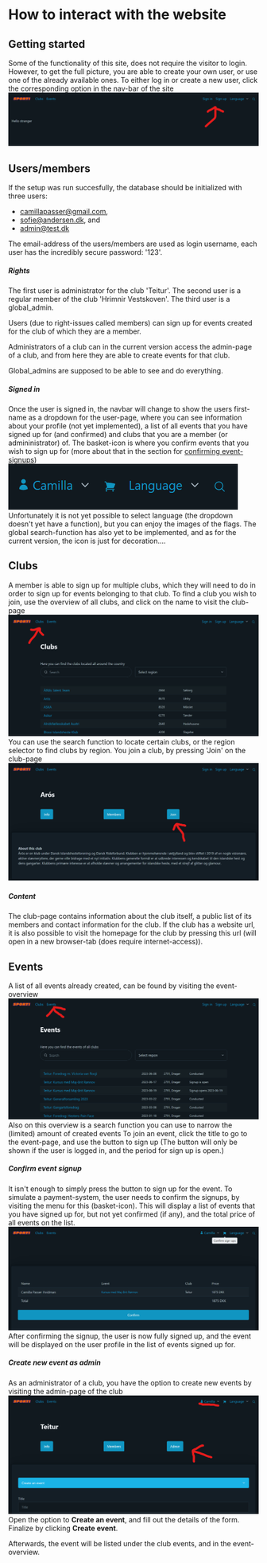 # How to interact with the website

## Getting started

Some of the functionality of this site, does not require the visitor to login. However, to get the full picture, you are able to create your own user, or use one of the already available ones.
To either log in or create a new user, click the corresponding option in the nav-bar of the site
![Get started](assets/img//getting-started.png)

## Users/members

If the setup was run succesfully, the database should be initialized with three users:

- camillapasser@gmail.com,
- sofie@andersen.dk, and
- admin@test.dk

The email-address of the users/members are used as login username, each user has the incredibly secure password: '123'.

##### Rights

The first user is administrator for the club 'Teitur'.
The second user is a regular member of the club 'Hrimnir Vestskoven'.
The third user is a global_admin.

Users (due to right-issues called members) can sign up for events created for the club of which they are a member.

Administrators of a club can in the current version access the admin-page of a club, and from here they are able to create events for that club.

Global_admins are supposed to be able to see and do everything.

##### Signed in

Once the user is signed in, the navbar will change to show the users first-name as a dropdown for the user-page, where you can see information about your profile (not yet implemented), a list of all events that you have signed up for (and confirmed) and clubs that you are a member (or admininistrator) of.
The basket-icon is where you confirm events that you wish to sign up for (more about that in the section for [confirming event-signups](#confirm-event-signup))
![navbar](assets/img/navbar-signed-in.png)
Unfortunately it is not yet possible to select language (the dropdown doesn't yet have a function), but you can enjoy the images of the flags. The global search-function has also yet to be implemented, and as for the current version, the icon is just for decoration....

## Clubs

A member is able to sign up for multiple clubs, which they will need to do in order to sign up for events belonging to that club.
To find a club you wish to join, use the overview of all clubs, and click on the name to visit the club-page
![find club](assets/img/clubs.png)
You can use the search function to locate certain clubs, or the region selector to find clubs by region.
You join a club, by pressing 'Join' on the club-page
![join club](assets/img/join-club.png)

##### Content

The club-page contains information about the club itself, a public list of its members and contact information for the club. If the club has a website url, it is also possible to visit the homepage for the club by pressing this url (will open in a new browser-tab (does require internet-access)).

## Events

A list of all events already created, can be found by visiting the event-overview
![find event](assets/img/events.png)
Also on this overview is a search function you can use to narrow the (limited) amount of created events
To join an event, click the title to go to the event-page, and use the button to sign up (The button will only be shown if the user is logged in, and the period for sign up is open.)

##### Confirm event signup

It isn't enough to simply press the button to sign up for the event. To simulate a payment-system, the user needs to confirm the signups, by visiting the menu for this (basket-icon). This will display a list of events that you have signed up for, but not yet confirmed (if any), and the total price of all events on the list.
![confirmation](assets/img/confirm.png)
After confirming the signup, the user is now fully signed up, and the event will be displayed on the user profile in the list of events signed up for.

##### Create new event as admin

As an administrator of a club, you have the option to create new events by visiting the admin-page of the club
![admin page](assets/img/admin.png)
Open the option to **Create an event**, and fill out the details of the form. Finalize by clicking **Create event**.

Afterwards, the event will be listed under the club events, and in the event-overview.
